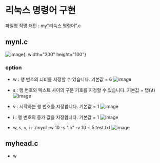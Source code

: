 # 리눅스 명령어 구현
파일명 작명 패턴 : my"리눅스 명령어".c
## mynl.c
![image](https://github.com/alscjf1329/SysP_3-1/assets/48661310/3b512281-e786-4e26-a949-9584589f4512){: width="300" height="100"}

### option
+ w : 행 번호의 너비를 지정할 수 있습니다. 기본값 = 6
  ![image](https://github.com/alscjf1329/SysP_3-1/assets/48661310/eafda3d8-6db3-4c4b-ac97-46a3ce805f5f)
  
+ s : 행 번호와 텍스트 사이의 구분 기호를 지정할 수 있습니다. 기본값 = 탭(\t)
  ![image](https://github.com/alscjf1329/SysP_3-1/assets/48661310/138cc451-96b5-436b-a599-2876c64971d2)
  
+ v : 시작하는 행 번호를 지정합니다. 기본값 = 1
  ![image](https://github.com/alscjf1329/SysP_3-1/assets/48661310/cd3ee6e4-c315-49a8-9872-51bd46b0c84d)

+ i : 행 번호의 증가 값을 지정합니다. 기본값 = 1
  ![image](https://github.com/alscjf1329/SysP_3-1/assets/48661310/ae121042-0912-47dd-a814-34b7aa7e1be4)
  
+ w, s, v, i : ./mynl -w 10 -s ".n"  -v 10 -i 5 test.txt
  ![image](https://github.com/alscjf1329/SysP_3-1/assets/48661310/788d6a80-7f0e-43c4-bd83-5f9262f6cb10)
  
## myhead.c
+ w
